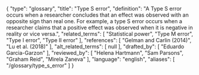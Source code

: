 {
    "type": "glossary",
    "title": "Type S error",
    "definition": "A Type S error occurs when a researcher concludes that an effect was observed with an opposite sign than real one. For example, a type S error occurs when a researcher claims that a positive effect was observed when it is negative in reality or vice versa.",
    "related_terms": [
        "Statistical power",
        "Type M error",
        "Type I error",
        "Type II error"
    ],
    "references": [
        "Gelman and Carlin (2014)",
        "Lu et al. (2018)"
    ],
    "alt_related_terms": [
        null
    ],
    "drafted_by": [
        "Eduardo Garcia-Garzon"
    ],
    "reviewed_by": [
        "Helena Hartmann",
        "Sam Parsons",
        "Graham Reid",
        "Mirela Zaneva"
    ],
    "language": "english",
    "aliases": [
        "/glossary/type_s_error"
    ]
}